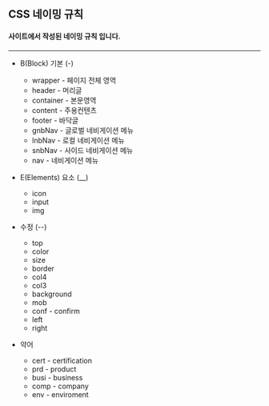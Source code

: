 ## CSS 네이밍 규칙
#### 사이트에서 작성된 네이밍 규칙 입니다.
--------------------
* B(Block) 기본 (-)
  - wrapper - 페이지 전체 영역
  - header - 머리글
  - container - 본문영역
  - content - 주용컨텐츠
  - footer - 바닥글
  - gnbNav - 글로벌 네비게이션 메뉴
  - lnbNav - 로컬 네비게이션 메뉴
  - snbNav - 사이드 네비게이션 메뉴
  - nav - 네비게이션 메뉴

* E(Elements) 요소 (__)
  - icon
  - input
  - img

* 수정 (--)
  - top
  - color
  - size
  - border
  - col4
  - col3
  - background
  - mob
  - conf - confirm
  - left
  - right

* 약어
  - cert - certification
  - prd - product
  - busi - business
  - comp - company
  - env - enviroment